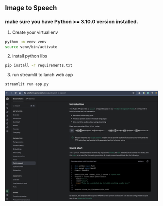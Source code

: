 ## Image to Speech

### make sure you have Python >= 3.10.0 version installed.
1. Create your virtual env
```sh
python -m venv venv
source venv/bin/activate
```

2. install python libs
```sh
pip install -r requirements.txt
```

3. run streamlit to lanch web app
```sh
streamlit run app.py
```


![alt](openai_tts.jpg)